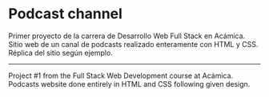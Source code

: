 # Podcast channel

Primer proyecto de la carrera de Desarrollo Web Full Stack en Acámica. Sitio web de un canal de podcasts realizado enteramente con HTML y CSS. Réplica del sitio según ejemplo.

---

Project #1 from the Full Stack Web Development course at Acámica. Podcasts website done entirely in HTML and CSS following given design.
